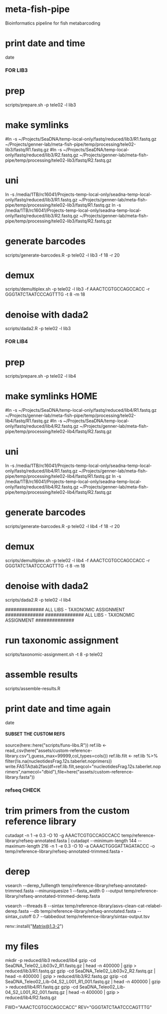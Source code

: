# meta-fish-pipe
Bioinformatics pipeline for fish metabarcoding

# print date and time
date

### FOR LIB3

# prep
scripts/prepare.sh -p tele02 -l lib3

# make symlinks
#ln -s ~/Projects/SeaDNA/temp-local-only/fastq/reduced/lib3/R1.fastq.gz ~/Projects/genner-lab/meta-fish-pipe/temp/processing/tele02-lib3/fastq/R1.fastq.gz
#ln -s ~/Projects/SeaDNA/temp-local-only/fastq/reduced/lib3/R2.fastq.gz ~/Projects/genner-lab/meta-fish-pipe/temp/processing/tele02-lib3/fastq/R2.fastq.gz
# uni
ln -s /media/1TB/rc16041/Projects-temp-local-only/seadna-temp-local-only/fastq/reduced/lib3/R1.fastq.gz ~/Projects/genner-lab/meta-fish-pipe/temp/processing/tele02-lib3/fastq/R1.fastq.gz
ln -s /media/1TB/rc16041/Projects-temp-local-only/seadna-temp-local-only/fastq/reduced/lib3/R2.fastq.gz ~/Projects/genner-lab/meta-fish-pipe/temp/processing/tele02-lib3/fastq/R2.fastq.gz

# generate barcodes
scripts/generate-barcodes.R -p tele02 -l lib3 -f 18 -r 20

# demux
scripts/demultiplex.sh -p tele02 -l lib3 -f AAACTCGTGCCAGCCACC -r GGGTATCTAATCCCAGTTTG -t 8 -m 18

# denoise with dada2
scripts/dada2.R -p tele02 -l lib3


### FOR LIB4

# prep
scripts/prepare.sh -p tele02 -l lib4

# make symlinks HOME
#ln -s ~/Projects/SeaDNA/temp-local-only/fastq/reduced/lib4/R1.fastq.gz ~/Projects/genner-lab/meta-fish-pipe/temp/processing/tele02-lib4/fastq/R1.fastq.gz
#ln -s ~/Projects/SeaDNA/temp-local-only/fastq/reduced/lib4/R2.fastq.gz ~/Projects/genner-lab/meta-fish-pipe/temp/processing/tele02-lib4/fastq/R2.fastq.gz
# uni
ln -s /media/1TB/rc16041/Projects-temp-local-only/seadna-temp-local-only/fastq/reduced/lib4/R1.fastq.gz ~/Projects/genner-lab/meta-fish-pipe/temp/processing/tele02-lib4/fastq/R1.fastq.gz
ln -s /media/1TB/rc16041/Projects-temp-local-only/seadna-temp-local-only/fastq/reduced/lib4/R2.fastq.gz ~/Projects/genner-lab/meta-fish-pipe/temp/processing/tele02-lib4/fastq/R2.fastq.gz

# generate barcodes
scripts/generate-barcodes.R -p tele02 -l lib4 -f 18 -r 20

# demux
scripts/demultiplex.sh -p tele02 -l lib4 -f AAACTCGTGCCAGCCACC -r GGGTATCTAATCCCAGTTTG -t 8 -m 18

# denoise with dada2
scripts/dada2.R -p tele02 -l lib4




############## ALL LIBS - TAXONOMIC ASSIGNMENT ##############
############## ALL LIBS - TAXONOMIC ASSIGNMENT ##############

# run taxonomic assignment
scripts/taxonomic-assignment.sh -t 8 -p tele02

# assemble results
scripts/assemble-results.R


# print date and time again
date

















#### SUBSET THE CUSTOM REFS
source(here::here("scripts/funs-libs.R"))
ref.lib <- read_csv(here("assets/custom-reference-library.csv"),guess_max=99999,col_types=cols())
ref.lib.filt <- ref.lib %>% filter(!is.na(nucleotidesFrag.12s.taberlet.noprimers))
write.FASTA(tab2fas(df=ref.lib.filt,seqcol="nucleotidesFrag.12s.taberlet.noprimers",namecol="dbid"),file=here("assets/custom-reference-library.fasta"))




### refseq CHECK

# trim primers from the custom reference library
cutadapt -n 1 -e 0.3 -O 10 -g AAACTCGTGCCAGCCACC temp/reference-library/refseq-annotated.fasta | cutadapt --minimum-length 144 --maximum-length 216 -n 1 -e 0.3 -O 10 -a  CAAACTGGGATTAGATACCC -o temp/reference-library/refseq-annotated-trimmed.fasta -

# derep
vsearch --derep_fulllength temp/reference-library/refseq-annotated-trimmed.fasta --minuniquesize 1 --fasta_width 0 --output temp/reference-library/refseq-annotated-trimmed-derep.fasta

vsearch --threads 8 --sintax temp/reference-library/asvs-clean-cat-relabel-derep.fasta --db temp/reference-library/refseq-annotated.fasta --sintax_cutoff 0.7 --tabbedout temp/reference-library/sintax-output.tsv


renv::install("Matrix@1.3-2")


# my files
mkdir -p reduced/lib3 reduced/lib4
gzip -cd SeaDNA_Tele02_Lib03v2_R1.fastq.gz | head -n 400000 | gzip > reduced/lib3/R1.fastq.gz
gzip -cd SeaDNA_Tele02_Lib03v2_R2.fastq.gz | head -n 400000 | gzip > reduced/lib3/R2.fastq.gz
gzip -cd SeaDNA_Teleo02_Lib-04_S2_L001_R1_001.fastq.gz | head -n 400000 | gzip > reduced/lib4/R1.fastq.gz
gzip -cd SeaDNA_Teleo02_Lib-04_S2_L001_R2_001.fastq.gz | head -n 400000 | gzip > reduced/lib4/R2.fastq.gz



FWD="AAACTCGTGCCAGCCACC"
REV="GGGTATCTAATCCCAGTTTG"



